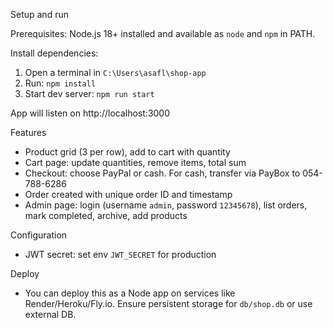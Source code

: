 Setup and run

Prerequisites: Node.js 18+ installed and available as `node` and `npm` in PATH.

Install dependencies:

1. Open a terminal in `C:\Users\asafl\shop-app`
2. Run: `npm install`
3. Start dev server: `npm run start`

App will listen on http://localhost:3000

Features

- Product grid (3 per row), add to cart with quantity
- Cart page: update quantities, remove items, total sum
- Checkout: choose PayPal or cash. For cash, transfer via PayBox to 054-788-6286
- Order created with unique order ID and timestamp
- Admin page: login (username `admin`, password `12345678`), list orders, mark completed, archive, add products

Configuration

- JWT secret: set env `JWT_SECRET` for production

Deploy

- You can deploy this as a Node app on services like Render/Heroku/Fly.io. Ensure persistent storage for `db/shop.db` or use external DB.



